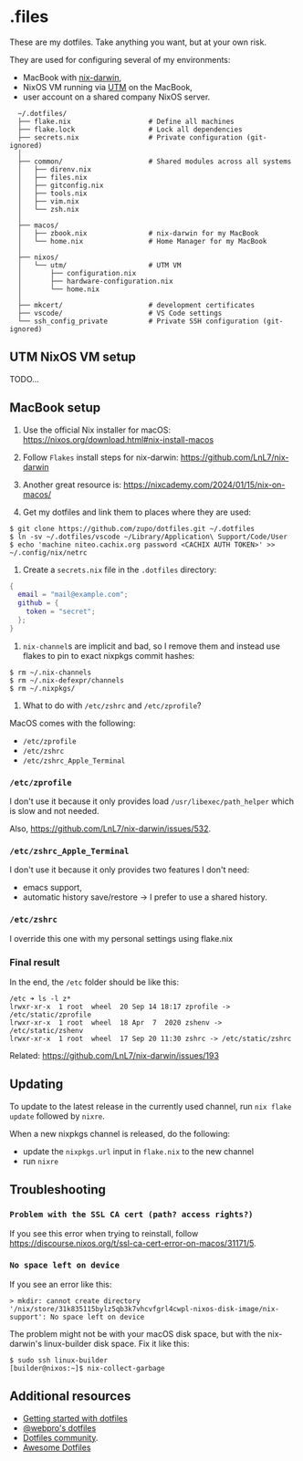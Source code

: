 # .files

These are my dotfiles. Take anything you want, but at your own risk.

They are used for configuring several of my environments:
 * MacBook with [nix-darwin](https://github.com/nix-darwin/nix-darwin),
 * NixOS VM running via [UTM](https://mac.getutm.app/) on the MacBook,
 * user account on a shared company NixOS server.


```
  ~/.dotfiles/
  ├── flake.nix                   # Define all machines
  ├── flake.lock                  # Lock all dependencies
  ├── secrets.nix                 # Private configuration (git-ignored)
  │
  ├── common/                     # Shared modules across all systems
  │   ├── direnv.nix
  │   ├── files.nix
  │   ├── gitconfig.nix
  │   ├── tools.nix
  │   ├── vim.nix
  │   └── zsh.nix
  │
  ├── macos/
  │   ├── zbook.nix               # nix-darwin for my MacBook
  │   └── home.nix                # Home Manager for my MacBook
  │
  ├── nixos/
  │   └── utm/                    # UTM VM
  │       ├── configuration.nix
  │       ├── hardware-configuration.nix
  │       └── home.nix
  │
  ├── mkcert/                     # development certificates
  ├── vscode/                     # VS Code settings
  └── ssh_config_private          # Private SSH configuration (git-ignored)
```


## UTM NixOS VM setup

TODO...


## MacBook setup

1. Use the official Nix installer for macOS: https://nixos.org/download.html#nix-install-macos

1. Follow `Flakes` install steps for nix-darwin: https://github.com/LnL7/nix-darwin

1. Another great resource is: https://nixcademy.com/2024/01/15/nix-on-macos/

1. Get my dotfiles and link them to places where they are used:

```
$ git clone https://github.com/zupo/dotfiles.git ~/.dotfiles
$ ln -sv ~/.dotfiles/vscode ~/Library/Application\ Support/Code/User
$ echo 'machine niteo.cachix.org password <CACHIX AUTH TOKEN>' >> ~/.config/nix/netrc
```

1. Create a `secrets.nix` file in the `.dotfiles` directory:

```nix
{
  email = "mail@example.com";
  github = {
    token = "secret";
  };
}
```

1. `nix-channel`s are implicit and bad, so I remove them and instead use flakes to pin to exact nixpkgs commit hashes:

```
$ rm ~/.nix-channels
$ rm ~/.nix-defexpr/channels
$ rm ~/.nixpkgs/
```

1. What to do with `/etc/zshrc` and `/etc/zprofile`?

MacOS comes with the following:

* `/etc/zprofile`
* `/etc/zshrc`
* `/etc/zshrc_Apple_Terminal`

### `/etc/zprofile`

I don't use it because it only provides load `/usr/libexec/path_helper` which is slow and not needed.

Also, https://github.com/LnL7/nix-darwin/issues/532.

### `/etc/zshrc_Apple_Terminal`

I don't use it because it only provides two features I don't need:
* emacs support,
* automatic history save/restore -> I prefer to use a shared history.

### `/etc/zshrc`

I override this one with my personal settings using flake.nix

### Final result

In the end, the `/etc` folder should be like this:

```
/etc ➜ ls -l z*
lrwxr-xr-x  1 root  wheel  20 Sep 14 18:17 zprofile -> /etc/static/zprofile
lrwxr-xr-x  1 root  wheel  18 Apr  7  2020 zshenv -> /etc/static/zshenv
lrwxr-xr-x  1 root  wheel  17 Sep 20 11:30 zshrc -> /etc/static/zshrc
```

Related: https://github.com/LnL7/nix-darwin/issues/193


## Updating

To update to the latest release in the currently used channel, run
`nix flake update` followed by `nixre`.

When a new nixpkgs channel is released, do the following:
* update the `nixpkgs.url` input in `flake.nix` to the new channel
* run `nixre`

## Troubleshooting

### `Problem with the SSL CA cert (path? access rights?)`

If you see this error when trying to reinstall, follow https://discourse.nixos.org/t/ssl-ca-cert-error-on-macos/31171/5.

### `No space left on device`

If you see an error like this:

```console
> mkdir: cannot create directory '/nix/store/31k835115bylz5qb3k7vhcvfgrl4cwpl-nixos-disk-image/nix-support': No space left on device
```

The problem might not be with your macOS disk space, but with the nix-darwin's linux-builder disk space. Fix it like this:

```console
$ sudo ssh linux-builder
[builder@nixos:~]$ nix-collect-garbage
```


## Additional resources

- [Getting started with dotfiles](https://webpro.nl/articles/getting-started-with-dotfiles)
- [@webpro's dotfiles](https://github.com/webpro/dotfiles)
- [Dotfiles community](https://dotfiles.github.io).
- [Awesome Dotfiles](https://github.com/webpro/awesome-dotfiles)
